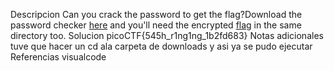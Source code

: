 Descripcion
Can you crack the password to get the flag?Download the password checker [here](https://artifacts.picoctf.net/c/12/level1.py) and you'll need the encrypted [flag](https://artifacts.picoctf.net/c/12/level1.flag.txt.enc) in the same directory too.
Solucion
picoCTF{545h_r1ng1ng_1b2fd683}
Notas adicionales
tuve que hacer un cd ala carpeta de downloads y asi ya se pudo ejecutar
Referencias
visualcode